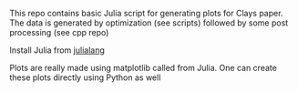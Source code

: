 This repo contains basic Julia script for generating plots for Clays paper.
The data is generated by optimization (see scripts) followed by some post processing (see cpp repo)

Install Julia from [julialang](julialang.org)

Plots are really made using matplotlib called from Julia. One can create these plots directly using Python as well
